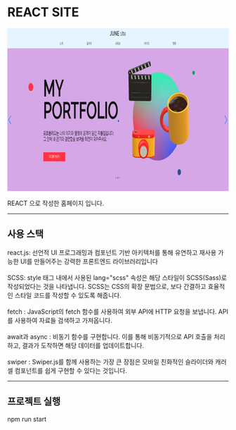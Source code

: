# REACT SITE

<img src="public/assets/images/5.png"  width="700" height="370">

REACT 으로 작성한 홈페이지 입니다.

******

사용 스택
---

react.js: 선언적 UI 프로그래밍과 컴포넌트 기반 아키텍처를 통해 유연하고 재사용 가능한 UI를 만들어주는 강력한 프론트엔드 라이브러리입니다 <br><br>
SCSS: style 태그 내에서 사용된 lang="scss" 속성은 해당 스타일이 SCSS(Sass)로 작성되었다는 것을 나타냅니다. SCSS는 CSS의 확장 문법으로, 보다 간결하고 효율적인 스타일 코드를 작성할 수 있도록 해줍니다.<br><br>
fetch : JavaScript의 fetch 함수를 사용하여 외부 API에 HTTP 요청을 보냅니다. API를 사용하여 자료들 검색하고 가져옵니다.<br><br>
await과 async : 비동기 함수를 구현합니다. 이를 통해 비동기적으로 API 호출을 처리하고, 결과가 도착하면 해당 데이터를 업데이트합니다.<br><br>
swiper : Swiper.js를 함께 사용하는 가장 큰 장점은 모바일 친화적인 슬라이더와 캐러셀 컴포넌트를 쉽게 구현할 수 있다는 것입니다.

*******

프로젝트 실행
---
npm run start
